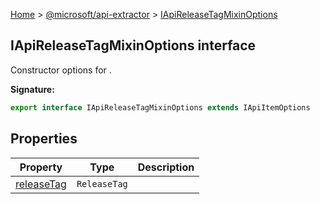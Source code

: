 [Home](./index) &gt; [@microsoft/api-extractor](./api-extractor.md) &gt; [IApiReleaseTagMixinOptions](./api-extractor.iapireleasetagmixinoptions.md)

## IApiReleaseTagMixinOptions interface

Constructor options for .

<b>Signature:</b>

```typescript
export interface IApiReleaseTagMixinOptions extends IApiItemOptions 
```

## Properties

|  Property | Type | Description |
|  --- | --- | --- |
|  [releaseTag](./api-extractor.iapireleasetagmixinoptions.releasetag.md) | `ReleaseTag` |  |

